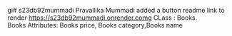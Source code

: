 gi# s23db92mummadi
Pravallika Mummadi added a button readme
link to render https://s23db92mummadi.onrender.comg
CLass : Books.<br>
Books Attributes: Books price, Books category,Books name